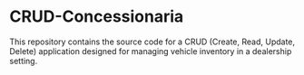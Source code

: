 # CRUD-Concessionaria
This repository contains the source code for a CRUD (Create, Read, Update, Delete) application designed for managing vehicle inventory in a dealership setting.
